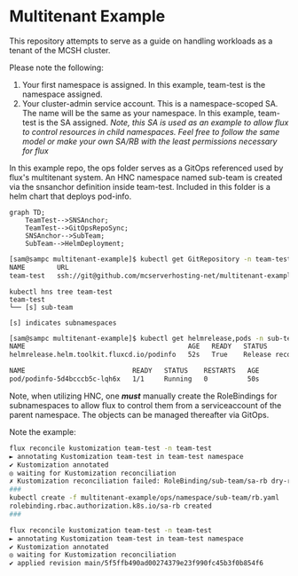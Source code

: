 # Multitenant Example

This repository attempts to serve as a guide on handling workloads as a tenant of the MCSH cluster.

Please note the following:

1. Your first namespace is assigned. In this example, team-test is the namespace assigned.
2. Your cluster-admin service account. This is a namespace-scoped SA. The name will be the same as your namespace. In this example, team-test is the SA assigned.
_Note, this SA is used as an example to allow flux to control resources in child namespaces. Feel free to follow the same model or make your own SA/RB with the least permissions necessary for flux_

In this example repo, the ops folder serves as a GitOps referenced used by flux's multitenant system.
An HNC namespace named sub-team is created via the snsanchor definition inside team-test.
Included in this folder is a helm chart that deploys pod-info.

```mermaid
graph TD;
    TeamTest-->SNSAnchor;
    TeamTest-->GitOpsRepoSync;
    SNSAnchor-->SubTeam;
    SubTeam-->HelmDeployment;
```

```sh
[sam@sampc multitenant-example]$ kubectl get GitRepository -n team-test
NAME        URL                                                            AGE   READY   STATUS
team-test   ssh://git@github.com/mcserverhosting-net/multitenant-example   38m   True    stored artifact for revision 'main/c1c00408541671d195e59eee67a294d2b672a962'
```

```
kubectl hns tree team-test
team-test
└── [s] sub-team

[s] indicates subnamespaces
```

```sh
[sam@sampc multitenant-example]$ kubectl get helmrelease,pods -n sub-team
NAME                                         AGE   READY   STATUS
helmrelease.helm.toolkit.fluxcd.io/podinfo   52s   True    Release reconciliation succeeded

NAME                           READY   STATUS    RESTARTS   AGE
pod/podinfo-5d4bcccb5c-lqh6x   1/1     Running   0          50s
```

Note, when utilizing HNC, one ***must*** manually create the RoleBindings for subnamespaces to allow flux to control them from a serviceaccount of the parent namespace. The objects can be managed thereafter via GitOps.

Note the example:

```sh
flux reconcile kustomization team-test -n team-test
► annotating Kustomization team-test in team-test namespace
✔ Kustomization annotated
◎ waiting for Kustomization reconciliation
✗ Kustomization reconciliation failed: RoleBinding/sub-team/sa-rb dry-run failed, reason: Forbidden, error: rolebindings.rbac.authorization.k8s.io "sa-rb" is forbidden: User "system:serviceaccount:team-test:team-test" cannot patch resource "rolebindings" in API group "rbac.authorization.k8s.io" in the namespace "sub-team"
###
kubectl create -f multitenant-example/ops/namespace/sub-team/rb.yaml
rolebinding.rbac.authorization.k8s.io/sa-rb created
###

flux reconcile kustomization team-test -n team-test
► annotating Kustomization team-test in team-test namespace
✔ Kustomization annotated
◎ waiting for Kustomization reconciliation
✔ applied revision main/5f5ffb490ad00274379e23f990fc45b3f0b854f6
```